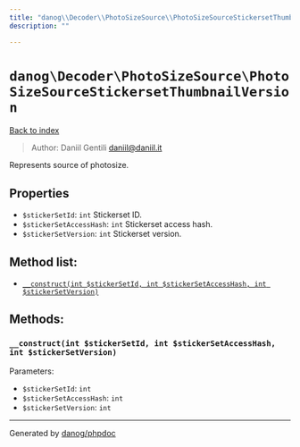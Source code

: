 ```yaml
---
title: "danog\\Decoder\\PhotoSizeSource\\PhotoSizeSourceStickersetThumbnailVersion: Represents source of photosize."
description: ""

---
```

# `danog\Decoder\PhotoSizeSource\PhotoSizeSourceStickersetThumbnailVersion`
[Back to index](../../../index.md)

> Author: Daniil Gentili <daniil@daniil.it>  
  

Represents source of photosize.  



## Properties
* `$stickerSetId`: `int` Stickerset ID.
* `$stickerSetAccessHash`: `int` Stickerset access hash.
* `$stickerSetVersion`: `int` Stickerset version.

## Method list:
* [`__construct(int $stickerSetId, int $stickerSetAccessHash, int $stickerSetVersion)`](#__construct-int-stickersetid-int-stickersetaccesshash-int-stickersetversion)

## Methods:
### `__construct(int $stickerSetId, int $stickerSetAccessHash, int $stickerSetVersion)`




Parameters:

* `$stickerSetId`: `int`   
* `$stickerSetAccessHash`: `int`   
* `$stickerSetVersion`: `int`   



---
Generated by [danog/phpdoc](https://phpdoc.daniil.it)
